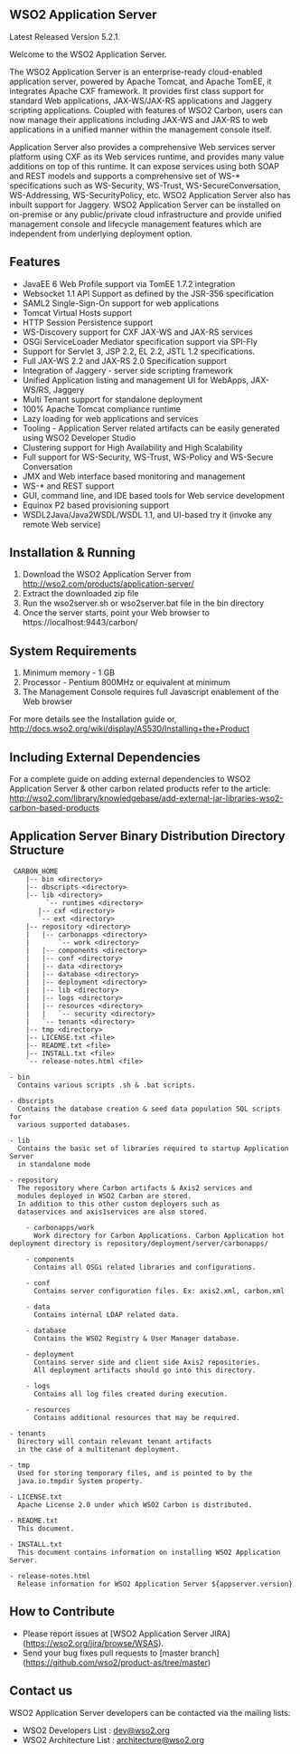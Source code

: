 WSO2 Application Server
---------------

Latest Released Version 5.2.1.

Welcome to the WSO2 Application Server.

 The WSO2 Application Server is an enterprise-ready cloud-enabled application server, powered by Apache Tomcat, and Apache TomEE, it integrates Apache CXF framework. It provides first class support for standard Web applications, JAX-WS/JAX-RS applications and Jaggery scripting applications. Coupled with features of WSO2 Carbon, users can now manage their applications including JAX-WS and JAX-RS to web applications in a unified manner within the management console itself.

 Application Server also provides a comprehensive Web services server platform using CXF as its Web services runtime, and provides many value additions on top of this runtime. It can expose services using both SOAP and REST models and supports a comprehensive set of WS-* specifications such as WS-Security, WS-Trust, WS-SecureConversation, WS-Addressing, WS-SecurityPolicy, etc. WSO2 Application Server also has inbuilt support for Jaggery. WSO2 Application Server can be installed on on-premise or any public/private cloud infrastructure and provide unified management console and lifecycle management features which are independent from underlying deployment option.

Features
------------
* JavaEE 6 Web Profile support via TomEE 1.7.2 integration
* Websocket 1.1 API Support as defined by the JSR-356 specification
* SAML2 Single-Sign-On support for web applications
* Tomcat Virtual Hosts support
* HTTP Session Persistence support
* WS-Discovery support for CXF JAX-WS and JAX-RS services
* OSGi ServiceLoader Mediator specification support via SPI-Fly
* Support for Servlet 3, JSP 2.2, EL 2.2, JSTL 1.2 specifications.
* Full JAX-WS 2.2 and JAX-RS 2.0 Specification support
* Integration of Jaggery - server side scripting framework
* Unified Application listing and management UI for WebApps, JAX-WS/RS, Jaggery
* Multi Tenant support for standalone deployment
* 100% Apache Tomcat compliance runtime
* Lazy loading for web applications and services
* Tooling - Application Server related artifacts can be easily generated using WSO2 Developer Studio
* Clustering support for High Availability and High Scalability
* Full support for WS-Security, WS-Trust, WS-Policy and WS-Secure Conversation
* JMX and Web interface based monitoring and management
* WS-* and REST support
* GUI, command line, and IDE based tools for Web service development
* Equinox P2 based provisioning support
* WSDL2Java/Java2WSDL/WSDL 1.1, and UI-based try it (invoke any remote Web service)

Installation & Running
----------------------
1. Download the WSO2 Application Server from http://wso2.com/products/application-server/
2. Extract the downloaded zip file
3. Run the wso2server.sh or wso2server.bat file in the bin directory
4. Once the server starts, point your Web browser to
   https://localhost:9443/carbon/

System Requirements
-------------------

1. Minimum memory - 1 GB
2. Processor      - Pentium 800MHz or equivalent at minimum
3. The Management Console requires full Javascript enablement of the Web browser

For more details see the Installation guide or,
http://docs.wso2.org/wiki/display/AS530/Installing+the+Product

Including External Dependencies
--------------------------------
For a complete guide on adding external dependencies to WSO2 Application Server & other carbon related products refer to the article:
http://wso2.com/library/knowledgebase/add-external-jar-libraries-wso2-carbon-based-products

Application Server Binary Distribution Directory Structure
--------------------------------------------

     CARBON_HOME
        |-- bin <directory>
        |-- dbscripts <directory>
        |-- lib <directory>
             `-- runtimes <directory>
		   |-- cxf <directory>
		   `-- ext <directory>
        |-- repository <directory>
        |   |-- carbonapps <directory>
        |       `-- work <directory>
        |   |-- components <directory>
        |   |-- conf <directory>
        |   |-- data <directory>
        |   |-- database <directory>
        |   |-- deployment <directory>
        |   |-- lib <directory>
        |   |-- logs <directory>
        |   |-- resources <directory>
        |   |   `-- security <directory>
        |   `-- tenants <directory>
        |-- tmp <directory>
        |-- LICENSE.txt <file>
        |-- README.txt <file>
        |-- INSTALL.txt <file>
        `-- release-notes.html <file>

    - bin
      Contains various scripts .sh & .bat scripts.

    - dbscripts
      Contains the database creation & seed data population SQL scripts for
      various supported databases.

    - lib
      Contains the basic set of libraries required to startup Application Server
      in standalone mode

    - repository
      The repository where Carbon artifacts & Axis2 services and
      modules deployed in WSO2 Carbon are stored.
      In addition to this other custom deployers such as
      dataservices and axis1services are also stored.

        - carbonapps/work
          Work directory for Carbon Applications. Carbon Application hot deployment directory is repository/deployment/server/carbonapps/

    	- components
          Contains all OSGi related libraries and configurations.

        - conf
          Contains server configuration files. Ex: axis2.xml, carbon.xml

        - data
          Contains internal LDAP related data.

        - database
          Contains the WSO2 Registry & User Manager database.

        - deployment
          Contains server side and client side Axis2 repositories.
	      All deployment artifacts should go into this directory.

        - logs
          Contains all log files created during execution.

        - resources
          Contains additional resources that may be required.

	- tenants
	  Directory will contain relevant tenant artifacts
	  in the case of a multitenant deployment.

    - tmp
      Used for storing temporary files, and is pointed to by the
      java.io.tmpdir System property.

    - LICENSE.txt
      Apache License 2.0 under which WSO2 Carbon is distributed.

    - README.txt
      This document.

    - INSTALL.txt
      This document contains information on installing WSO2 Application Server.

    - release-notes.html
      Release information for WSO2 Application Server ${appserver.version}


## How to Contribute
* Please report issues at [WSO2 Application Server JIRA] (https://wso2.org/jira/browse/WSAS).
* Send your bug fixes pull requests to [master branch] (https://github.com/wso2/product-as/tree/master) 

## Contact us
WSO2 Application Server developers can be contacted via the mailing lists:

* WSO2 Developers List : dev@wso2.org
* WSO2 Architecture List : architecture@wso2.org
